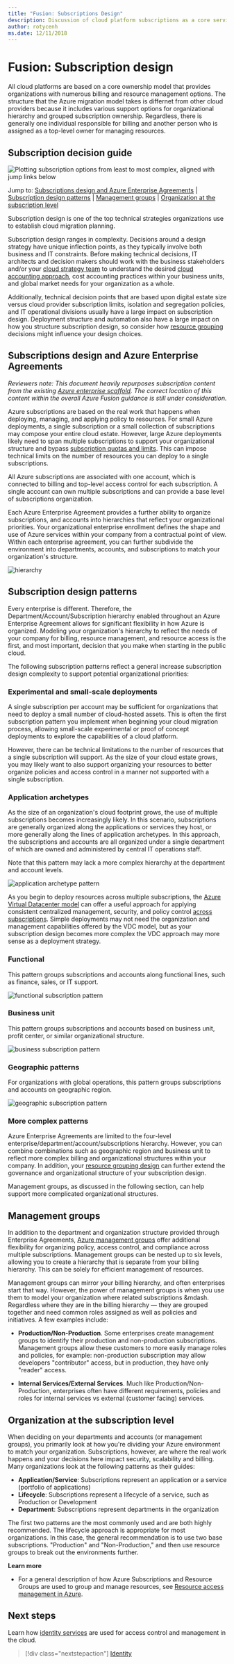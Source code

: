 ```yaml
---
title: "Fusion: Subscriptions Design" 
description: Discussion of cloud platform subscriptions as a core service in Azure migrations
author: rotycenh
ms.date: 12/11/2018
---
```


# Fusion: Subscription design

All cloud platforms are based on a core ownership model that provides organizations with numerous billing and resource management options. The structure that the Azure migration model takes is differnet from other cloud providers because it includes various support options for organizational hierarchy and grouped subscription ownership. Regardless, there is generally one individual responsible for billing and another person who is assigned as a top-level owner for managing resources.

## Subscription decision guide

![Plotting subscription options from least to most complex, aligned with jump links below](../../_images/discovery-guides/discovery-guide-subscriptions.png)

Jump to: [Subscriptions design and Azure Enterprise Agreements](#subscriptions-design-and-azure-enterprise-agreements) | [Subscription design patterns](#subscription-design-patterns) | [Management groups](#management-groups) | [Organization at the subscription level](#organization-at-the-subscription-level)

Subscription design is one of the top technical strategies organizations use to establish cloud migration planning. 

Subscription design ranges in complexity. Decisions around a design strategy have unique inflection points, as they typically involve both business and IT constraints. Before making technical decisions, IT architects and decision makers should work with the business stakeholders and/or your [cloud strategy team](../../culture-strategy/what-is-a-cloud-strategy-team.md) to understand the desired [cloud accounting approach](../../business-strategy/cloud-accounting.md), cost accounting practices within your business units, and global market needs for your organization as a whole. 

Additionally, technical decision points that are based upon digital estate size versus cloud provider subscription limits, isolation and segregation policies, and IT operational divisions usually have a large impact on subscription design. Deployment structure and automation also have a large impact on how you structure subscription design, so consider how [resource grouping](../resource-grouping/overview.md) decisions might influence your design choices.

## Subscriptions design and Azure Enterprise Agreements 

*Reviewers note: This document heavily repurposes subscription content from the existing [Azure enterprise scaffold](../../appendix/azure-scaffold.md). The correct location of this content within the overall Azure Fusion guidance is still under consideration.*

Azure subscriptions are based on the real work that happens when deploying, managing, and applying policy to resources. For small Azure deployments, a single subscription or a small collection of subscriptions may compose your entire cloud estate. However, large Azure deployments likely need to span multiple subscriptions to support your organizational structure and bypass [subscription quotas and limits](https://docs.microsoft.com/en-us/azure/azure-subscription-service-limits). This can impose technical limits on the number of resources you can deploy to a single subscriptions. 

All Azure subscriptions are associated with one account, which is connected to billing and top-level access control for each subscription. A single account can own multiple subscriptions and can provide a base level of subscriptions organization.

Each Azure Enterprise Agreement provides a further ability to organize subscriptions, and accounts into hierarchies that reflect your organizational priorities. Your organizational enterprise enrollment defines the shape and use of Azure services within your company from a contractual point of view. Within each enterprise agreement, you can further subdivide the environment into departments, accounts, and subscriptions to match your organization's structure.

![hierarchy](../../_images/infra-subscriptions/agreement.png)

## Subscription design patterns

Every enterprise is different. Therefore, the Department/Account/Subscription hierarchy enabled throughout an Azure Enterprise Agreement allows for significant flexibility in how Azure is organized. Modeling your organization's hierarchy to reflect the needs of your company for billing, resource management, and resource access is the first, and most important, decision that you make when starting in the public cloud.

The following subscription patterns reflect a general increase subscription design complexity to support potential organizational priorities:

### Experimental and small-scale deployments

A single subscription per account may be sufficient for organizations that need to deploy a small number of cloud-hosted assets. This is often the first subscription pattern you implement when beginning your cloud migration process, allowing small-scale experimental or proof of concept deployments to explore the capabilities of a cloud platform.

However, there can be technical limitations to the number of resources that a single subscription will support. As the size of your cloud estate grows, you may likely want to also support organizing your resources to better organize policies and access control in a manner not supported with a single subscription.

### Application archetypes

As the size of an organization's cloud footprint grows, the use of multiple subscriptions becomes increasingly likely. In this scenario, subscriptions are generally organized along the applications or services they host, or more generally along the lines of application archetypes. In this approach, the subscriptions and accounts are all organized under a single department of which are owned and administered by central IT operations staff. 

Note that this pattern may lack a more complex hierarchy at the department and account levels.  

![application archetype pattern](../../_images/infra-subscriptions/application.png)

As you begin to deploy resources across multiple subscriptions, the [Azure Virtual Datacenter model](../virtual-datacenter/overview.md) can offer a useful approach for applying consistent centralized management, security, and policy control [across subscriptions](vdc-subscriptions.md). Simple deployments may not need the organization and management capabilities offered by the VDC model, but as your subscription design becomes more complex the VDC approach may more sense as a deployment strategy.

### Functional

This pattern groups subscriptions and accounts along functional lines, such as finance, sales, or IT support. 

![functional subscription pattern](../../_images/infra-subscriptions/functional.png)

### Business unit

This pattern groups subscriptions and accounts based on business unit, profit center, or similar organizational structure.

![business subscription pattern](../../_images/infra-subscriptions/business.png)

### Geographic patterns

For organizations with global operations, this pattern groups subscriptions and accounts on geographic region.  

![geographic subscription pattern](../../_images/infra-subscriptions/geographic.png)

### More complex patterns

Azure Enterprise Agreements are limited to the four-level enterprise/department/account/subscriptions hierarchy. However, you can combine combinations such as geographic region and business unit to reflect more complex billing and organizational structures within your company. In addition, your [resource grouping design](../resource-grouping/overview.md) can further extend the governance and organizational structure of your subscription design.

Management groups, as discussed in the following section, can help support more complicated organizational structures.

## Management groups

In addition to the department and organization structure provided through Enterprise Agreements, [Azure management groups](https://docs.microsoft.com/en-us/azure/governance/management-groups/index) offer additional flexibility for organizing policy, access control, and compliance across multiple subscriptions. Management groups can be nested up to six levels, allowing you to create a hierarchy that is separate from your billing hierarchy. This can be solely for efficient management of resources. 

Management groups can mirror your billing hierarchy, and often enterprises start that way. However, the power of management groups is when you use them to model your organization where related subscriptions &mdash. Regardless where they are in the billing hierarchy &mdash; they are grouped together and need common roles assigned as well as policies and initiatives. A few examples include:

* **Production/Non-Production**. Some enterprises create management groups to identify their production and non-production subscriptions. Management groups allow these customers to more easily manage roles and policies, for example: non-production subscription may allow developers "contributor" access, but in production, they have only "reader" access.

* **Internal Services/External Services**. Much like Production/Non-Production, enterprises often have different requirements, policies and roles for internal services vs external (customer facing) services.

## Organization at the subscription level

When deciding on your departments and accounts (or management groups), you primarily look at how you're dividing your Azure environment to match your organization. Subscriptions, however, are where the real work happens and your decisions here impact security, scalability and billing. Many organizations look at the following patterns as their guides:

* **Application/Service**: Subscriptions represent an application or a service (portfolio of applications)
* **Lifecycle**: Subscriptions represent a lifecycle of a service, such as Production or Development
* **Department**: Subscriptions represent departments in the organization

The first two patterns are the most commonly used and are both highly recommended. The lifecycle approach is appropriate for most organizations. In this case, the general recommendation is to use two base subscriptions. "Production" and "Non-Production," and then use resource groups to break out the environments further.

**Learn more**

-   For a general description of how Azure Subscriptions and Resource Groups are used to
    group and manage resources, see [Resource access management in
    Azure](../../getting-started/azure-resource-access.md).


## Next steps

Learn how [identity services](../identity/overview.md) are used for access control and management in the cloud.

> [!div class="nextstepaction"]
> [Identity](../identity/overview.md)

